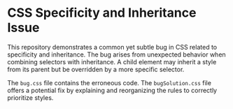 # CSS Specificity and Inheritance Issue

This repository demonstrates a common yet subtle bug in CSS related to specificity and inheritance. The bug arises from unexpected behavior when combining selectors with inheritance.  A child element may inherit a style from its parent but be overridden by a more specific selector.

The `bug.css` file contains the erroneous code. The `bugSolution.css` file offers a potential fix by explaining and reorganizing the rules to correctly prioritize styles.